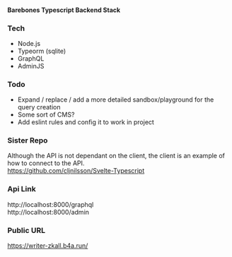#### Barebones Typescript Backend Stack

### Tech
* Node.js
* Typeorm (sqlite)
* GraphQL
* AdminJS

### Todo
* Expand / replace / add a more detailed sandbox/playground for the query creation
* Some sort of CMS?
* Add eslint rules and config it to work in project

### Sister Repo
Although the API is not dependant on the client, the client is an example of how to connect to the API.  
https://github.com/cljnilsson/Svelte-Typescript  

### Api Link
http://localhost:8000/graphql  
http://localhost:8000/admin  

### Public URL
https://writer-zkall.b4a.run/